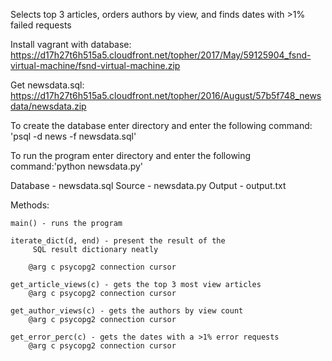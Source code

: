 Selects top 3 articles, orders authors by view,
 and finds dates with >1% failed requests

Install vagrant with database:
https://d17h27t6h515a5.cloudfront.net/topher/2017/May/59125904_fsnd-virtual-machine/fsnd-virtual-machine.zip

Get newsdata.sql:
https://d17h27t6h515a5.cloudfront.net/topher/2016/August/57b5f748_newsdata/newsdata.zip

To create the database enter directory and enter 
 the following command: 'psql -d news -f newsdata.sql'

To run the program enter directory and enter 
 the following command:'python newsdata.py'

Database - newsdata.sql
Source - newsdata.py
Output - output.txt

Methods: 

	main() - runs the program

	iterate_dict(d, end) - present the result of the
		 SQL result dictionary neatly

		@arg c psycopg2 connection cursor

	get_article_views(c) - gets the top 3 most view articles
		@arg c psycopg2 connection cursor

	get_author_views(c) - gets the authors by view count
		@arg c psycopg2 connection cursor

	get_error_perc(c) - gets the dates with a >1% error requests
		@arg c psycopg2 connection cursor
